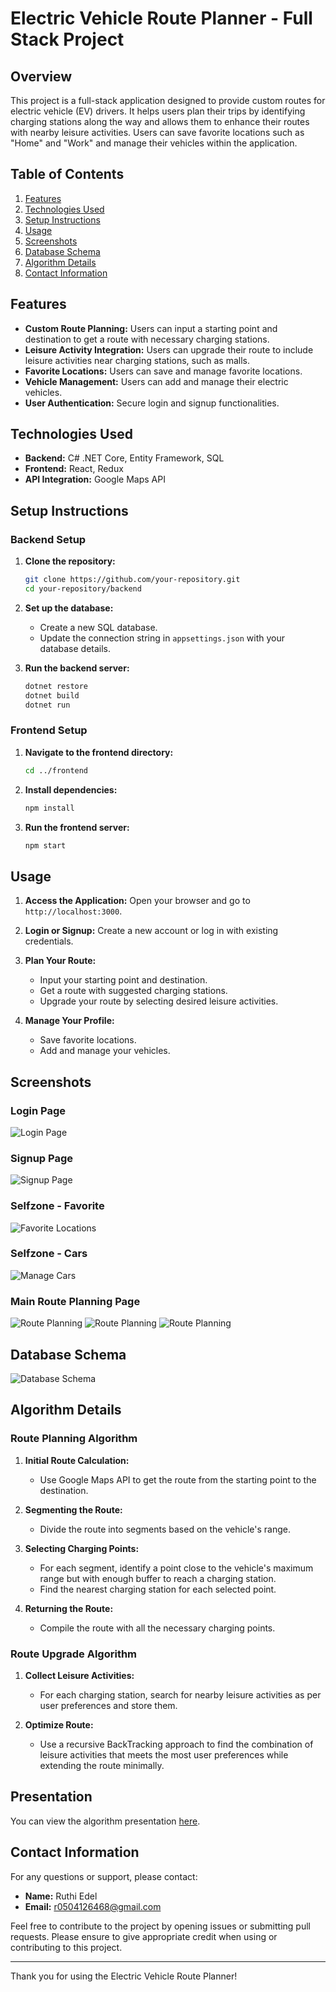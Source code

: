 # Electric Vehicle Route Planner - Full Stack Project

## Overview

This project is a full-stack application designed to provide custom routes for electric vehicle (EV) drivers. It helps users plan their trips by identifying charging stations along the way and allows them to enhance their routes with nearby leisure activities. Users can save favorite locations such as "Home" and "Work" and manage their vehicles within the application.

## Table of Contents

1. [Features](#features)
2. [Technologies Used](#technologies-used)
3. [Setup Instructions](#setup-instructions)
4. [Usage](#usage)
5. [Screenshots](#screenshots)
6. [Database Schema](#database-schema)
7. [Algorithm Details](#algorithm-details)
8. [Contact Information](#contact-information)

## Features

- **Custom Route Planning:** Users can input a starting point and destination to get a route with necessary charging stations.
- **Leisure Activity Integration:** Users can upgrade their route to include leisure activities near charging stations, such as malls.
- **Favorite Locations:** Users can save and manage favorite locations.
- **Vehicle Management:** Users can add and manage their electric vehicles.
- **User Authentication:** Secure login and signup functionalities.

## Technologies Used

- **Backend:** C# .NET Core, Entity Framework, SQL
- **Frontend:** React, Redux
- **API Integration:** Google Maps API

## Setup Instructions

### Backend Setup

1. **Clone the repository:**
    ```bash
    git clone https://github.com/your-repository.git
    cd your-repository/backend
    ```

2. **Set up the database:**
    - Create a new SQL database.
    - Update the connection string in `appsettings.json` with your database details.

3. **Run the backend server:**
    ```bash
    dotnet restore
    dotnet build
    dotnet run
    ```

### Frontend Setup

1. **Navigate to the frontend directory:**
    ```bash
    cd ../frontend
    ```

2. **Install dependencies:**
    ```bash
    npm install
    ```

3. **Run the frontend server:**
    ```bash
    npm start
    ```

## Usage

1. **Access the Application:**
   Open your browser and go to `http://localhost:3000`.

2. **Login or Signup:**
   Create a new account or log in with existing credentials.

3. **Plan Your Route:**
   - Input your starting point and destination.
   - Get a route with suggested charging stations.
   - Upgrade your route by selecting desired leisure activities.

4. **Manage Your Profile:**
   - Save favorite locations.
   - Add and manage your vehicles.

## Screenshots

### Login Page
![Login Page](path/to/login-screenshot.png)

### Signup Page
![Signup Page](path/to/signup-screenshot.png)

### Selfzone - Favorite
![Favorite Locations](path/to/favorite-screenshot.png)

### Selfzone - Cars
![Manage Cars](path/to/cars-screenshot.png)

### Main Route Planning Page
![Route Planning](path/to/main-route-screenshot1.png)
![Route Planning](path/to/main-route-screenshot2.png)
![Route Planning](path/to/main-route-screenshot3.png)

## Database Schema

![Database Schema](path/to/database-schema-screenshot.png)

## Algorithm Details

### Route Planning Algorithm

1. **Initial Route Calculation:**
   - Use Google Maps API to get the route from the starting point to the destination.

2. **Segmenting the Route:**
   - Divide the route into segments based on the vehicle's range.

3. **Selecting Charging Points:**
   - For each segment, identify a point close to the vehicle's maximum range but with enough buffer to reach a charging station.
   - Find the nearest charging station for each selected point.

4. **Returning the Route:**
   - Compile the route with all the necessary charging points.

### Route Upgrade Algorithm

1. **Collect Leisure Activities:**
   - For each charging station, search for nearby leisure activities as per user preferences and store them.

2. **Optimize Route:**
   - Use a recursive BackTracking approach to find the combination of leisure activities that meets the most user preferences while extending the route minimally.
## Presentation

You can view the algorithm presentation [here](path/to/your-presentation.pptx).

## Contact Information

For any questions or support, please contact:

- **Name:** Ruthi Edel
- **Email:** r0504126468@gmail.com

Feel free to contribute to the project by opening issues or submitting pull requests. Please ensure to give appropriate credit when using or contributing to this project.

---

Thank you for using the Electric Vehicle Route Planner!
